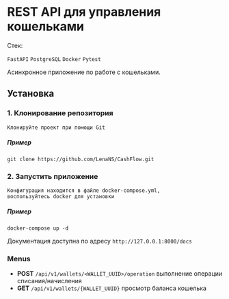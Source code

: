 # REST API для управления кошельками

Стек:

```FastAPI```
```PostgreSQL```
```Docker```
```Pytest```

Асинхронное приложение по работе с кошельками.

## Установка
### 1. Клонирование репозитория
```
Клонируйте проект при помощи Git
```
##### Пример
```
git clone https://github.com/LenaNS/CashFlow.git
```
### 2. Запустить приложение
```
Конфигурация находится в файле docker-compose.yml,
воспользуйтесь docker для установки
```
##### Пример
```
docker-compose up -d
```

Документация доступна по адресу ```http://127.0.0.1:8000/docs```

### Menus
+ **POST**   ```/api/v1/wallets/<WALLET_UUID>/operation``` выполнение операции списания/начисления
+ **GET** ```/api/v1/wallets/{WALLET_UUID}``` просмотр баланса кошелька